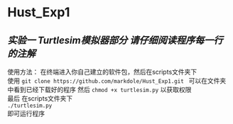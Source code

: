 # Hust_Exp1
*实验一 Turtlesim模拟器部分*
*请仔细阅读程序每一行的注解*
---
使用方法：
在终端进入你自己建立的软件包，然后在scripts文件夹下  
使用 `git clone https://github.com/markdole/Hust_Exp1.git `
可以在文件夹中看到已经下载好的程序 
然后 
`chmod +x turtlesim.py` 以获取权限  
最后 在scripts文件夹下  
`./turtlesim.py`  
即可运行程序


